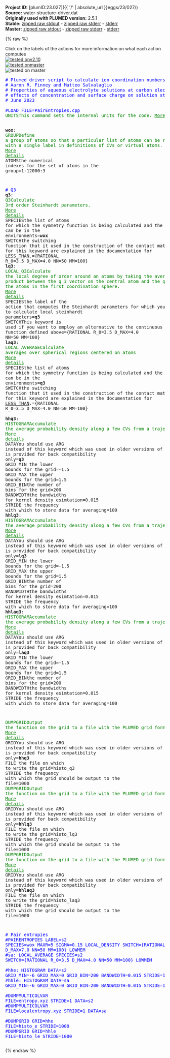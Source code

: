 **Project ID:** [plumID:23.027]({{ '/' | absolute_url }}eggs/23/027/)  
**Source:** water-structure-driver.dat  
**Originally used with PLUMED version:** 2.5.1  
**Stable:** [zipped raw stdout](water-structure-driver.dat.plumed.stdout.txt.zip) - [zipped raw stderr](water-structure-driver.dat.plumed.stderr.txt.zip) - [stderr](water-structure-driver.dat.plumed.stderr)  
**Master:** [zipped raw stdout](water-structure-driver.dat.plumed_master.stdout.txt.zip) - [zipped raw stderr](water-structure-driver.dat.plumed_master.stderr.txt.zip) - [stderr](water-structure-driver.dat.plumed_master.stderr)  

{% raw %}
<div class="plumedpreheader">
<div class="headerInfo" id="value_details_data/water-structure-driver.dat"> Click on the labels of the actions for more information on what each action computes </div>
<div class="containerBadge">
<div class="headerBadge"><a href="water-structure-driver.dat.plumed.stderr"><img src="https://img.shields.io/badge/v2.10-passing-green.svg" alt="tested onv2.10" /></a></div>
<div class="headerBadge"><a href="water-structure-driver.dat.plumed_master.stderr"><img src="https://img.shields.io/badge/master-failed-red.svg" alt="tested onmaster" /></a></div>
<div class="headerBadge"><img src="https://img.shields.io/badge/with-LOAD-yellow.svg" alt="tested on master" /></div>
</div>
</div>
<pre class="plumedlisting">
<span style="color:blue" class="comment"># Plumed driver script to calculate ion coordination numbers and identify ion clusters in the EDL and bulk solution regions of CmuMD simulations </span>
<span style="color:blue" class="comment"># Aaron R. Finney and Matteo Salvalaglio</span>
<span style="color:blue" class="comment"># Properties of aqueous electrolyte solutions at carbon electrodes: </span>
<span style="color:blue" class="comment"># effects of concentration and surface charge on solution structure, ion clustering and thermodynamics in the electric double layer</span>
<span style="color:blue" class="comment"># June 2023</span>
<br/><span style="color:blue" class="comment">#LOAD FILE=PairEntropies.cpp</span>
<span class="plumedtooltip" style="color:green">UNITS<span class="right">This command sets the internal units for the code. <a href="https://www.plumed.org/doc-master/user-doc/html/UNITS" style="color:green">More details</a><i></i></span></span> <span class="plumedtooltip">LENGTH<span class="right">the units of lengths<i></i></span></span>=A

<span style="display:none;" id="data/water-structure-driver.dat">The UNITS action with label <b></b> calculates something</span><b name="data/water-structure-driver.datwox" onclick='showPath("data/water-structure-driver.dat","data/water-structure-driver.datwox","data/water-structure-driver.datwox","brown")'>wox</b>: <span class="plumedtooltip" style="color:green">GROUP<span class="right">Define a group of atoms so that a particular list of atoms can be referenced with a single label in definitions of CVs or virtual atoms. <a href="https://www.plumed.org/doc-master/user-doc/html/GROUP" style="color:green">More details</a><i></i></span></span> <span class="plumedtooltip">ATOMS<span class="right">the numerical indexes for the set of atoms in the group<i></i></span></span>=1-12000:3

<span style="color:blue" class="comment"># Q3</span>
<span style="display:none;" id="data/water-structure-driver.datwox">The GROUP action with label <b>wox</b> calculates something</span><b name="data/water-structure-driver.datq3" onclick='showPath("data/water-structure-driver.dat","data/water-structure-driver.datq3","data/water-structure-driver.datq3","brown")'>q3</b>: <span class="plumedtooltip" style="color:green">Q3<span class="right">Calculate 3rd order Steinhardt parameters. <a href="https://www.plumed.org/doc-master/user-doc/html/Q3" style="color:green">More details</a><i></i></span></span> <span class="plumedtooltip">SPECIES<span class="right">the list of atoms for which the symmetry function is being calculated and the atoms that can be in the environments<i></i></span></span>=<b name="data/water-structure-driver.datwox">wox</b> <span class="plumedtooltip">SWITCH<span class="right">the switching function that it used in the construction of the contact matrix. Options for this keyword are explained in the documentation for <a href="https://www.plumed.org/doc-master/user-doc/html/LESS_THAN">LESS_THAN</a>.<i></i></span></span>={RATIONAL R_0=3.5 D_MAX=4.0 NN=50 MM=100}
<span style="display:none;" id="data/water-structure-driver.datq3">The Q3 action with label <b>q3</b> calculates the following quantities:<table  align="center" frame="void" width="95%" cellpadding="5%"><tr><td width="5%"><b> Quantity </b>  </td><td><b> Description </b> </td></tr><tr><td width="5%">q3.value</td><td>the norms of the vectors of spherical harmonic coefficients</td></tr></table></span><b name="data/water-structure-driver.datlq3" onclick='showPath("data/water-structure-driver.dat","data/water-structure-driver.datlq3","data/water-structure-driver.datlq3","brown")'>lq3</b>: <span class="plumedtooltip" style="color:green">LOCAL_Q3<span class="right">Calculate the local degree of order around an atoms by taking the average dot product between the q_3 vector on the central atom and the q_3 vector on the atoms in the first coordination sphere. <a href="https://www.plumed.org/doc-master/user-doc/html/LOCAL_Q3" style="color:green">More details</a><i></i></span></span> <span class="plumedtooltip">SPECIES<span class="right">the label of the action that computes the Steinhardt parameters for which you would like to calculate local steinhardt parameters<i></i></span></span>=<b name="data/water-structure-driver.datq3">q3</b> <span class="plumedtooltip">SWITCH<span class="right">This keyword is used if you want to employ an alternative to the continuous swiching function defined above<i></i></span></span>={RATIONAL R_0=3.5 D_MAX=4.0 NN=50 MM=100}
<span style="display:none;" id="data/water-structure-driver.datlq3">The LOCAL_Q3 action with label <b>lq3</b> calculates the following quantities:<table  align="center" frame="void" width="95%" cellpadding="5%"><tr><td width="5%"><b> Quantity </b>  </td><td><b> Description </b> </td></tr><tr><td width="5%">lq3.value</td><td>the values of the local steinhardt parameters for the input atoms</td></tr></table></span><b name="data/water-structure-driver.datlaq3" onclick='showPath("data/water-structure-driver.dat","data/water-structure-driver.datlaq3","data/water-structure-driver.datlaq3","brown")'>laq3</b>: <span class="plumedtooltip" style="color:green">LOCAL_AVERAGE<span class="right">Calculate averages over spherical regions centered on atoms <a href="https://www.plumed.org/doc-master/user-doc/html/LOCAL_AVERAGE" style="color:green">More details</a><i></i></span></span> <span class="plumedtooltip">SPECIES<span class="right">the list of atoms for which the symmetry function is being calculated and the atoms that can be in the environments<i></i></span></span>=<b name="data/water-structure-driver.datq3">q3</b> <span class="plumedtooltip">SWITCH<span class="right">the switching function that it used in the construction of the contact matrix. Options for this keyword are explained in the documentation for <a href="https://www.plumed.org/doc-master/user-doc/html/LESS_THAN">LESS_THAN</a>.<i></i></span></span>={RATIONAL R_0=3.5 D_MAX=4.0 NN=50 MM=100}
<br/><span style="display:none;" id="data/water-structure-driver.datlaq3">The LOCAL_AVERAGE action with label <b>laq3</b> calculates the following quantities:<table  align="center" frame="void" width="95%" cellpadding="5%"><tr><td width="5%"><b> Quantity </b>  </td><td><b> Description </b> </td></tr><tr><td width="5%">laq3.value</td><td>the values of the local averages</td></tr></table></span><b name="data/water-structure-driver.dathhq3" onclick='showPath("data/water-structure-driver.dat","data/water-structure-driver.dathhq3","data/water-structure-driver.dathhq3","brown")'>hhq3</b>: <span class="plumedtooltip" style="color:green">HISTOGRAM<span class="right">Accumulate the average probability density along a few CVs from a trajectory. <a href="https://www.plumed.org/doc-master/user-doc/html/HISTOGRAM" style="color:green">More details</a><i></i></span></span> <span class="plumedtooltip">DATA<span class="right">You should use ARG instead of this keyword which was used in older versions of PLUMED and is provided for back compatibility only<i></i></span></span>=<b name="data/water-structure-driver.datq3">q3</b> <span class="plumedtooltip">GRID_MIN<span class="right"> the lower bounds for the grid<i></i></span></span>=-1.5 <span class="plumedtooltip">GRID_MAX<span class="right"> the upper bounds for the grid<i></i></span></span>=1.5 <span class="plumedtooltip">GRID_BIN<span class="right">the number of bins for the grid<i></i></span></span>=200 <span class="plumedtooltip">BANDWIDTH<span class="right">the bandwidths for kernel density esimtation<i></i></span></span>=0.015 <span class="plumedtooltip">STRIDE<span class="right"> the frequency with which to store data for averaging<i></i></span></span>=100
<span style="display:none;" id="data/water-structure-driver.dathhq3">The HISTOGRAM action with label <b>hhq3</b> calculates the following quantities:<table  align="center" frame="void" width="95%" cellpadding="5%"><tr><td width="5%"><b> Quantity </b>  </td><td><b> Description </b> </td></tr><tr><td width="5%">hhq3.value</td><td>the estimate of the histogram as a function of the argument that was obtained</td></tr></table></span><b name="data/water-structure-driver.dathhlq3" onclick='showPath("data/water-structure-driver.dat","data/water-structure-driver.dathhlq3","data/water-structure-driver.dathhlq3","brown")'>hhlq3</b>: <span class="plumedtooltip" style="color:green">HISTOGRAM<span class="right">Accumulate the average probability density along a few CVs from a trajectory. <a href="https://www.plumed.org/doc-master/user-doc/html/HISTOGRAM" style="color:green">More details</a><i></i></span></span> <span class="plumedtooltip">DATA<span class="right">You should use ARG instead of this keyword which was used in older versions of PLUMED and is provided for back compatibility only<i></i></span></span>=<b name="data/water-structure-driver.datlq3">lq3</b> <span class="plumedtooltip">GRID_MIN<span class="right"> the lower bounds for the grid<i></i></span></span>=-1.5 <span class="plumedtooltip">GRID_MAX<span class="right"> the upper bounds for the grid<i></i></span></span>=1.5 <span class="plumedtooltip">GRID_BIN<span class="right">the number of bins for the grid<i></i></span></span>=200 <span class="plumedtooltip">BANDWIDTH<span class="right">the bandwidths for kernel density esimtation<i></i></span></span>=0.015 <span class="plumedtooltip">STRIDE<span class="right"> the frequency with which to store data for averaging<i></i></span></span>=100
<span style="display:none;" id="data/water-structure-driver.dathhlq3">The HISTOGRAM action with label <b>hhlq3</b> calculates the following quantities:<table  align="center" frame="void" width="95%" cellpadding="5%"><tr><td width="5%"><b> Quantity </b>  </td><td><b> Description </b> </td></tr><tr><td width="5%">hhlq3.value</td><td>the estimate of the histogram as a function of the argument that was obtained</td></tr></table></span><b name="data/water-structure-driver.dathhlaq3" onclick='showPath("data/water-structure-driver.dat","data/water-structure-driver.dathhlaq3","data/water-structure-driver.dathhlaq3","brown")'>hhlaq3</b>: <span class="plumedtooltip" style="color:green">HISTOGRAM<span class="right">Accumulate the average probability density along a few CVs from a trajectory. <a href="https://www.plumed.org/doc-master/user-doc/html/HISTOGRAM" style="color:green">More details</a><i></i></span></span> <span class="plumedtooltip">DATA<span class="right">You should use ARG instead of this keyword which was used in older versions of PLUMED and is provided for back compatibility only<i></i></span></span>=<b name="data/water-structure-driver.datlaq3">laq3</b> <span class="plumedtooltip">GRID_MIN<span class="right"> the lower bounds for the grid<i></i></span></span>=-1.5 <span class="plumedtooltip">GRID_MAX<span class="right"> the upper bounds for the grid<i></i></span></span>=1.5 <span class="plumedtooltip">GRID_BIN<span class="right">the number of bins for the grid<i></i></span></span>=200 <span class="plumedtooltip">BANDWIDTH<span class="right">the bandwidths for kernel density esimtation<i></i></span></span>=0.015 <span class="plumedtooltip">STRIDE<span class="right"> the frequency with which to store data for averaging<i></i></span></span>=100

<span style="display:none;" id="data/water-structure-driver.dathhlaq3">The HISTOGRAM action with label <b>hhlaq3</b> calculates the following quantities:<table  align="center" frame="void" width="95%" cellpadding="5%"><tr><td width="5%"><b> Quantity </b>  </td><td><b> Description </b> </td></tr><tr><td width="5%">hhlaq3.value</td><td>the estimate of the histogram as a function of the argument that was obtained</td></tr></table></span><span class="plumedtooltip" style="color:green">DUMPGRID<span class="right">Output the function on the grid to a file with the PLUMED grid format. <a href="https://www.plumed.org/doc-master/user-doc/html/DUMPGRID" style="color:green">More details</a><i></i></span></span> <span class="plumedtooltip">GRID<span class="right">You should use ARG instead of this keyword which was used in older versions of PLUMED and is provided for back compatibility only<i></i></span></span>=<b name="data/water-structure-driver.dathhq3">hhq3</b> <span class="plumedtooltip">FILE<span class="right"> the file on which to write the grid<i></i></span></span>=histo_q3 <span class="plumedtooltip">STRIDE<span class="right"> the frequency with which the grid should be output to the file<i></i></span></span>=1000
<span class="plumedtooltip" style="color:green">DUMPGRID<span class="right">Output the function on the grid to a file with the PLUMED grid format. <a href="https://www.plumed.org/doc-master/user-doc/html/DUMPGRID" style="color:green">More details</a><i></i></span></span> <span class="plumedtooltip">GRID<span class="right">You should use ARG instead of this keyword which was used in older versions of PLUMED and is provided for back compatibility only<i></i></span></span>=<b name="data/water-structure-driver.dathhlq3">hhlq3</b> <span class="plumedtooltip">FILE<span class="right"> the file on which to write the grid<i></i></span></span>=histo_lq3 <span class="plumedtooltip">STRIDE<span class="right"> the frequency with which the grid should be output to the file<i></i></span></span>=1000
<span class="plumedtooltip" style="color:green">DUMPGRID<span class="right">Output the function on the grid to a file with the PLUMED grid format. <a href="https://www.plumed.org/doc-master/user-doc/html/DUMPGRID" style="color:green">More details</a><i></i></span></span> <span class="plumedtooltip">GRID<span class="right">You should use ARG instead of this keyword which was used in older versions of PLUMED and is provided for back compatibility only<i></i></span></span>=<b name="data/water-structure-driver.dathhlaq3">hhlaq3</b> <span class="plumedtooltip">FILE<span class="right"> the file on which to write the grid<i></i></span></span>=histo_laq3 <span class="plumedtooltip">STRIDE<span class="right"> the frequency with which the grid should be output to the file<i></i></span></span>=1000

<span style="color:blue" class="comment"># Pair entropies</span>
<span style="color:blue" class="comment">#PAIRENTROPIES LABEL=s2 SPECIES=wox MAXR=5 SIGMA=0.15 LOCAL_DENSITY SWITCH={RATIONAL R_0=5.0 D_MAX=7.0 NN=50 MM=100} LOWMEM</span>
<span style="color:blue" class="comment">#sa: LOCAL_AVERAGE SPECIES=s2 SWITCH={RATIONAL R_0=3.5 D_MAX=4.0 NN=50 MM=100} LOWMEM </span>
<br/><span style="color:blue" class="comment">#hhe: HISTOGRAM DATA=s2 GRID_MIN=-6 GRID_MAX=0 GRID_BIN=200 BANDWIDTH=0.015 STRIDE=100</span>
<span style="color:blue" class="comment">#hhle: HISTOGRAM DATA=sa GRID_MIN=-6 GRID_MAX=0 GRID_BIN=200 BANDWIDTH=0.015 STRIDE=100</span>
<br/><span style="color:blue" class="comment">#DUMPMULTICOLVAR FILE=entropy.xyz STRIDE=1 DATA=s2</span>
<span style="color:blue" class="comment">#DUMPMULTICOLVAR FILE=localentropy.xyz STRIDE=1 DATA=sa</span>
<br/><span style="color:blue" class="comment">#DUMPGRID GRID=hhe FILE=histo_e STRIDE=1000</span>
<span style="color:blue" class="comment">#DUMPGRID GRID=hhle FILE=histo_le STRIDE=1000</span>
</pre>
{% endraw %}
